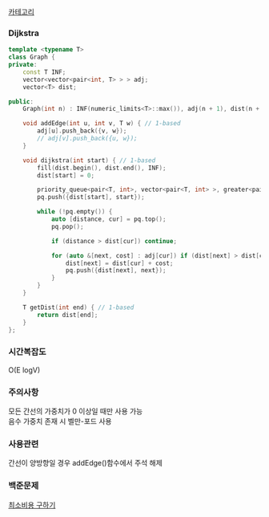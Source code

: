 [카테고리](/README.md)
### Dijkstra
```cpp
template <typename T>
class Graph {
private:
    const T INF;
    vector<vector<pair<int, T> > > adj;
    vector<T> dist;

public:
    Graph(int n) : INF(numeric_limits<T>::max()), adj(n + 1), dist(n + 1) {}

    void addEdge(int u, int v, T w) { // 1-based
        adj[u].push_back({v, w});
        // adj[v].push_back({u, w});
    }

    void dijkstra(int start) { // 1-based
        fill(dist.begin(), dist.end(), INF);
        dist[start] = 0;

        priority_queue<pair<T, int>, vector<pair<T, int> >, greater<pair<T, int> > > pq;
        pq.push({dist[start], start});

        while (!pq.empty()) {
            auto [distance, cur] = pq.top();
            pq.pop();

            if (distance > dist[cur]) continue;

            for (auto &[next, cost] : adj[cur]) if (dist[next] > dist[cur] + cost) {
                dist[next] = dist[cur] + cost;
                pq.push({dist[next], next});
            }
        }
    }

    T getDist(int end) { // 1-based
        return dist[end];
    }
};
```
### 시간복잡도 
O(E logV)

### 주의사항
모든 간선의 가중치가 0 이상일 때만 사용 가능   
음수 가중치 존재 시 벨만-포드 사용   

### 사용관련
간선이 양방향일 경우 addEdge()함수에서 주석 해제   

### 백준문제
[최소비용 구하기](https://www.acmicpc.net/problem/1916)
